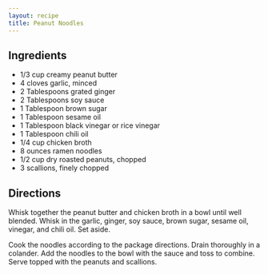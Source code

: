 ```yaml
---
layout: recipe
title: Peanut Noodles
---
```


## Ingredients

* 1/3 cup creamy peanut butter
* 4 cloves garlic, minced
* 2 Tablespoons grated ginger
* 2 Tablespoons soy sauce
* 1 Tablespoon brown sugar
* 1 Tablespoon sesame oil
* 1 Tablespoon black vinegar or rice vinegar
* 1 Tablespoon chili oil
* 1/4 cup chicken broth
* 8 ounces ramen noodles
* 1/2 cup dry roasted peanuts, chopped
* 3 scallions, finely chopped

## Directions

Whisk together the peanut butter and chicken broth in a bowl until well blended. Whisk in the garlic, ginger, soy sauce, brown sugar, sesame
oil, vinegar, and chili oil. Set aside.

Cook the noodles according to the package directions. Drain thoroughly in a colander. Add the noodles to the bowl with the sauce and
toss to combine. Serve topped with the peanuts and scallions.
